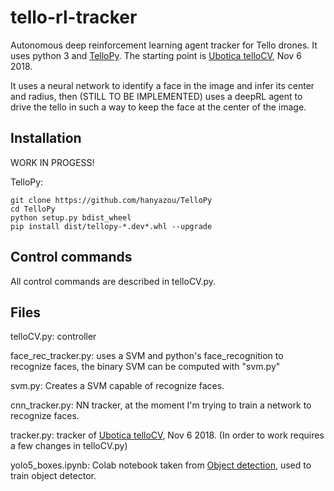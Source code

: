 # tello-rl-tracker
Autonomous deep reinforcement learning agent tracker for Tello drones. It uses python 3 and [TelloPy](https://github.com/hanyazou/TelloPy).
The starting point is [Ubotica telloCV](https://github.com/Ubotica/telloCV), Nov 6 2018.

It uses a neural network to identify a face in the image and infer its center and radius, then (STILL TO BE IMPLEMENTED) uses a deepRL agent to drive the tello in such a way to keep the face at the center of the image.

## Installation
WORK IN PROGESS!

TelloPy:
```
git clone https://github.com/hanyazou/TelloPy
cd TelloPy
python setup.py bdist_wheel
pip install dist/tellopy-*.dev*.whl --upgrade
```

## Control commands
All control commands are described in telloCV.py.

## Files
telloCV.py: controller

face_rec_tracker.py: uses a SVM and python's face_recognition to recognize faces, the binary SVM can be computed with "svm.py"

svm.py: Creates a SVM capable of recognize faces.

cnn_tracker.py: NN tracker, at the moment I'm trying to train a network to recognize faces.

tracker.py: tracker of [Ubotica telloCV](https://github.com/Ubotica/telloCV), Nov 6 2018. (In order to work requires a few changes in telloCV.py)

yolo5_boxes.ipynb: Colab notebook taken from [Object detection](https://laptrinhx.com/how-to-train-a-custom-object-detection-model-with-yolo-v5-4206857070/), used to train object detector.

